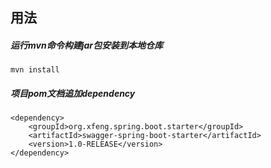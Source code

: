 ## 用法
##### 运行mvn命令构建jar包安装到本地仓库
```maven
mvn install
```
##### 项目pom文档追加dependency
```maven
<dependency>
    <groupId>org.xfeng.spring.boot.starter</groupId>
    <artifactId>swagger-spring-boot-starter</artifactId>
    <version>1.0-RELEASE</version>
</dependency>
```
